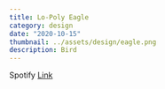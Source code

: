 ```yaml
---
title: Lo-Poly Eagle
category: design
date: "2020-10-15"
thumbnail: ../assets/design/eagle.png
description: Bird
---
```


Spotify <a href = "https://open.spotify.com/playlist/13t9d2WJ5qXinedyj0Wg56?si=0bcd10c22b564460" target="_blank">Link</a>
